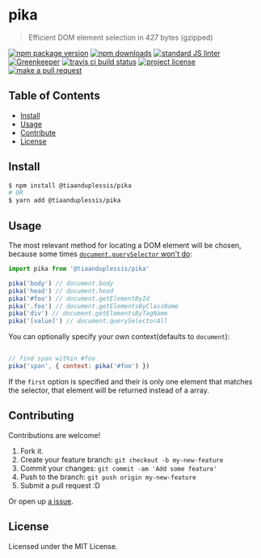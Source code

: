 # pika

> Efficient DOM element selection in 427 bytes (gzipped)

[![npm package version](https://img.shields.io/npm/v/@tiaanduplessis/pika.svg?style=flat-square)](https://npmjs.org/package/@tiaanduplessis/pika)
[![npm downloads](https://img.shields.io/npm/dm/@tiaanduplessis/pika.svg?style=flat-square)](https://npmjs.org/package/@tiaanduplessis/pika)
[![standard JS linter](https://img.shields.io/badge/code%20style-standard-brightgreen.svg?style=flat-square)](https://github.com/feross/standard)
[![Greenkeeper](https://badges.greenkeeper.io/tiaanduplessis/pika.svg)](https://greenkeeper.io)
[![travis ci build status](https://img.shields.io/travis/tiaanduplessis/pika.svg?style=flat-square)](https://travis-ci.org/tiaanduplessis/pika)
[![project license](https://img.shields.io/npm/l/@tiaanduplessis/pika.svg?style=flat-square)](https://github.com/tiaanduplessis/pika/blob/master/LICENSE)
[![make a pull request](https://img.shields.io/badge/PRs-welcome-brightgreen.svg?style=flat-square)](http://makeapullrequest.com)

## Table of Contents

- [Install](#install)
- [Usage](#usage)
- [Contribute](contribute)
- [License](#license)

## Install

```sh
$ npm install @tiaanduplessis/pika
# OR
$ yarn add @tiaanduplessis/pika
```

## Usage

The most relevant method for locating a DOM element will be chosen, because some times [`document.querySelector` won't do](https://jsperf.com/getelementbyid-vs-queryselector-vs-queryselector-by-id):

```js
import pika from '@tiaanduplessis/pika'

pika('body') // document.body
pika('head') // document.head
pika('#foo') // document.getElementById
pika('.foo') // document.getElementsByClassName
pika('div') // document.getElementsByTagName
pika('[value]') // document.querySelectorAll

```

You can optionally specify your own context(defaults to `document`):

```js

// find span within #foo
pika('span', { context: pika('#foo') })

```

If the `first` option is specified and their is only one element that matches the selector, that element will be returned instead of a array.

## Contributing

Contributions are welcome!

1. Fork it.
2. Create your feature branch: `git checkout -b my-new-feature`
3. Commit your changes: `git commit -am 'Add some feature'`
4. Push to the branch: `git push origin my-new-feature`
5. Submit a pull request :D

Or open up [a issue](https://github.com/tiaanduplessis/pika/issues).

## License

Licensed under the MIT License.
